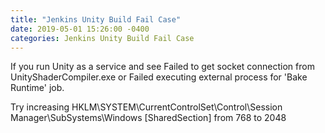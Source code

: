 ```yaml
---
title: "Jenkins Unity Build Fail Case"
date: 2019-05-01 15:26:00 -0400
categories: Jenkins Unity Build Fail Case
---
```


If you run Unity as a service and see
Failed to get socket connection from UnityShaderCompiler.exe
or
Failed executing external process for 'Bake Runtime' job.

Try increasing HKLM\SYSTEM\CurrentControlSet\Control\Session Manager\SubSystems\Windows 
[SharedSection] from 768 to 2048
